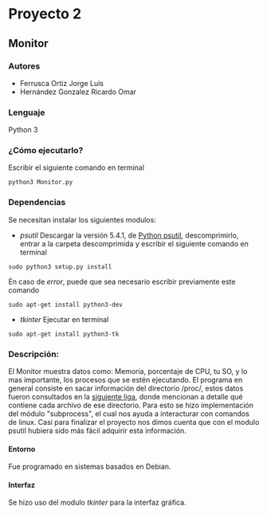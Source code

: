 # Proyecto 2 
## Monitor

### Autores
* Ferrusca Ortiz Jorge Luis
* Hernández Gonzalez Ricardo Omar

### Lenguaje

Python 3

### ¿Cómo ejecutarlo?

Escribir el siguiente comando en terminal

```
python3 Monitor.py
```

### Dependencias

Se necesitan instalar los siguientes modulos: 

* *psutil* 
Descargar la versión 5.4.1, de [Python psutil](https://pypi.python.org/pypi?:action=display&name=psutil#downloads), descomprimirlo, entrar a la carpeta descomprimida y escribir el siguiente comando en terminal

```
sudo python3 setup.py install
```

Én caso de *error*, puede que sea necesario escribir previamente este comando 

```
sudo apt-get install python3-dev
```

* *tkinter* 
Ejecutar en terminal

```
sudo apt-get install python3-tk
```

### Descripción:

El Monitor muestra datos como: Memoria, porcentaje de CPU, tu SO, y lo mas importante, los procesos que se estén ejecutando. El programa en general consiste en sacar información del directorio /proc/, estos datos fueron consultados en la [siguiente liga](http://web.mit.edu/rhel-doc/4/RH-DOCS/rhel-rg-es-4/ch-proc.html), donde mencionan a detalle qué contiene cada archivo de ese directorio. Para esto se hizo implementación del módulo "subprocess", el cual nos ayuda a interacturar con comandos de linux. Casi para finalizar el proyecto nos dimos cuenta que con el modulo psutil hubiera sido más fácil adquirir esta información.

#### Entorno 
Fue programado en sistemas basados en Debian.

#### Interfaz 
Se hizo uso del modulo *tkinter* para la interfaz gráfica.